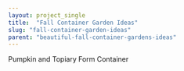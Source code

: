 ```yaml
---
layout: project_single
title:  "Fall Container Garden Ideas"
slug: "fall-container-garden-ideas"
parent: "beautiful-fall-container-gardens-ideas"
---
```

Pumpkin and Topiary Form Container